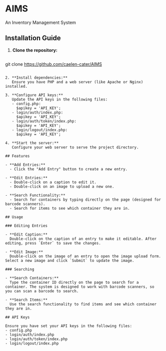 # AIMS
An Inventory Management System

## Installation Guide

1. **Clone the repository:**
   ```bash
git clone https://github.com/caelen-cater/AIMS
```

2. **Install dependencies:**
   Ensure you have PHP and a web server (like Apache or Nginx) installed.

3. **Configure API keys:**
   Update the API keys in the following files:
   - config.php:
     $apikey = 'API_KEY';
   - login/auth/index.php:
     $apikey = 'API_KEY';
   - login/auth/token/index.php:
     $apikey = 'API_KEY';
   - login/logout/index.php:
     $apikey = 'API_KEY';

4. **Start the server:**
   Configure your web server to serve the project directory.

## Features

- **Add Entries:**
  - Click the "Add Entry" button to create a new entry.

- **Edit Entries:**
  - Double-click on a caption to edit it.
  - Double-click on an image to upload a new one.

- **Search Functionality:**
  - Search for containers by typing directly on the page (designed for barcode scanners).
  - Search for items to see which container they are in.

## Usage

### Editing Entries

- **Edit Caption:**
  Double-click on the caption of an entry to make it editable. After editing, press `Enter` to save the changes.

- **Edit Image:**
  Double-click on the image of an entry to open the image upload form. Select a new image and click `Submit` to update the image.

### Searching

- **Search Containers:**
  Type the container ID directly on the page to search for a container. The system is designed to work with barcode scanners, so you can scan a barcode to search.

- **Search Items:**
  Use the search functionality to find items and see which container they are in.

## API Keys

Ensure you have set your API keys in the following files:
- config.php
- login/auth/index.php
- login/auth/token/index.php
- login/logout/index.php